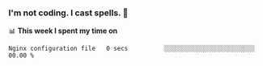 ### I'm not coding. I cast spells. 🎩

📊 **This week I spent my time on**
<!--START_SECTION:waka-->

```text
Nginx configuration file   0 secs          ░░░░░░░░░░░░░░░░░░░░░░░░░   00.00 %
```

<!--END_SECTION:waka-->
